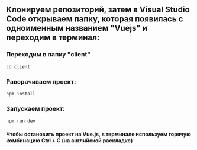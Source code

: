 ## Клонируем репозиторий, затем в Visual Studio Code открываем папку, которая появилась с одноименным названием "Vuejs" и переходим в терминал:


### Переходим в папку "client"
````
cd client
````

### Раворачиваем проект:
````
npm install
````

### Запускаем проект:
````
npm run dev
````

#### Чтобы остановить проект на Vue.js, в терминале используем горячую комбинацию Ctrl + C (на английской раскладке)
